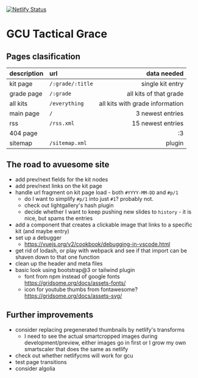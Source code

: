 [![Netlify Status](https://api.netlify.com/api/v1/badges/39fb5576-3cb9-4a94-b61c-4e9eb0fd9108/deploy-status)](https://app.netlify.com/sites/gcu/deploys)

# GCU Tactical Grace

## Pages clasification

| description | url              |                     data needed |
| :---------- | :--------------- | ------------------------------: |
| kit page    | `/:grade/:title` |                single kit entry |
| grade page  | `/:grade`        |          all kits of that grade |
| all kits    | `/everything`    | all kits with grade information |
| main page   | `/`              |                3 newest entries |
| rss         | `/rss.xml`       |               15 newest entries |
| 404 page    |                  |                              :3 |
| sitemap     | `/sitemap.xml`   |                          plugin |

## The road to avuesome site
* add prev/next fields for the kit nodes
* add prev/next links on the kit page
* handle url fragment on kit page load - both `#YYYY-MM-DD` and `#p/1`
  * do I want to simplify `#p/1` into just `#1`? probably not.
  * check out lightgallery's hash plugin
  * decide whether I want to keep pushing new slides to `history` - it
    is nice, but spams the entries
* add a component that creates a clickable image that links to a specific kit (and maybe entry)
* set up a debugger
  * https://vuejs.org/v2/cookbook/debugging-in-vscode.html
* get rid of lodash, or play with webpack and see if that import can be shaven down to that one function
* clean up the header and meta files
* basic look using bootstrap@3 or tailwind plugin
  * font from npm instead of google fonts https://gridsome.org/docs/assets-fonts/
  * icon for youtube thumbs from fontawesome? https://gridsome.org/docs/assets-svg/

## Further improvements
* consider replacing pregenerated thumbnails by netlify's transforms
  * I need to see the actual smartcropped images during development/preview,
    either images go in first or I grow my own smartscaler that does the same as
    netlify
* check out whether netlifycms will work for gcu
* test page transitions
* consider algolia
